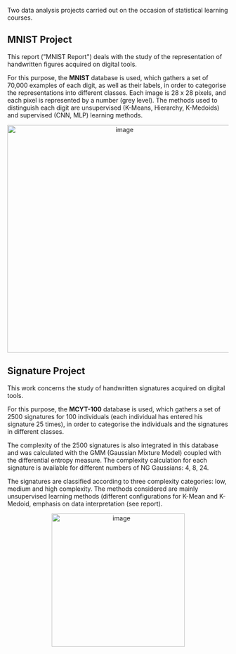 Two data analysis projects carried out on the occasion of statistical learning courses.

## MNIST Project

This report ("MNIST Report") deals with the study of the representation of handwritten figures acquired on digital tools. 

For this purpose, the **MNIST** database is used, which gathers a set of 70,000 examples of each digit, as well as their labels, in order to categorise the representations into different classes. Each image is 28 x 28 pixels, and each pixel is represented by a number (grey level). 
The methods used to distinguish each digit are unsupervised (K-Means, Hierarchy, K-Medoids) and supervised (CNN, MLP) learning methods.

<p align="center">
  <img width="518" alt="image" src="https://user-images.githubusercontent.com/39902173/174355255-c81b1df2-e9ed-4e76-b9ac-2fa23de949a9.png">
</p>

## Signature Project

This work concerns the study of handwritten signatures acquired on digital tools. 

For this purpose, the **MCYT-100** database is used, which gathers a set of 2500 signatures for 100 individuals (each individual has entered his signature 25 times), in order to categorise the individuals and the signatures in different classes.  

The complexity of the 2500 signatures is also integrated in this database and was calculated with the GMM (Gaussian Mixture Model) coupled with the differential entropy measure. The complexity calculation for each signature is available for different numbers of NG Gaussians: 4, 8, 24. 

The signatures are classified according to three complexity categories: low, medium and high complexity. The methods considered are mainly unsupervised learning methods (different configurations for K-Mean and K-Medoid, emphasis on data interpretation (see report).

<p align="center">
  <img width="303" alt="image" src="https://user-images.githubusercontent.com/39902173/174355442-44c0114d-2eb5-43e8-b856-07e6cf8aab2c.png">
</p>
